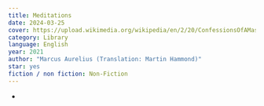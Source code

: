 ```yaml
---
title: Meditations
date: 2024-03-25
cover: https://upload.wikimedia.org/wikipedia/en/2/20/ConfessionsOfAMask.jpg
category: Library
language: English
year: 2021
author: "Marcus Aurelius (Translation: Martin Hammond)"
star: yes
fiction / non fiction: Non-Fiction
---
```

-